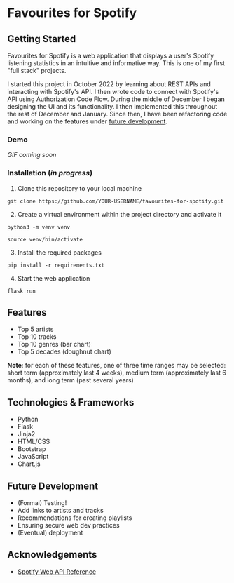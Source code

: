 # Favourites for Spotify

## Getting Started

Favourites for Spotify is a web application that displays a user's Spotify listening statistics in an intuitive and informative way. This is one of my first "full stack" projects.

I started this project in October 2022 by learning about REST APIs and interacting with Spotify's API. I then wrote code to connect with Spotify's API using Authorization Code Flow. During the middle of December I began designing the UI and its functionality. I then implemented this throughout the rest of December and January. Since then, I have been refactoring code and working on the features under [future development](https://github.com/mpoteryk/favourites-for-spotify#future-development).

### Demo

_GIF coming soon_

<!-- ### Prerequisites
You will need to have the following installed on your machine:
* Python
-->

### Installation (_in progress_)

1. Clone this repository to your local machine 
```
git clone https://github.com/YOUR-USERNAME/favourites-for-spotify.git
```

2. Create a virtual environment within the project directory and activate it
```
python3 -m venv venv
```
```
source venv/bin/activate
```

3. Install the required packages 
```
pip install -r requirements.txt
```
4. Start the web application
```
flask run
```

## Features
* Top 5 artists
* Top 10 tracks
* Top 10 genres (bar chart)
* Top 5 decades (doughnut chart)

__Note__: for each of these features, one of three time ranges may be selected: short term (approximately last 4 weeks), medium term (approximately last 6 months), and long term (past several years)

## Technologies & Frameworks
* Python
* Flask
* Jinja2
* HTML/CSS
* Bootstrap
* JavaScript
* Chart.js

## Future Development
* (Formal) Testing!
* Add links to artists and tracks
* Recommendations for creating playlists
* Ensuring secure web dev practices
* (Eventual) deployment

## Acknowledgements 
* [Spotify Web API Reference](https://developer.spotify.com/documentation/web-api/reference/#/)

